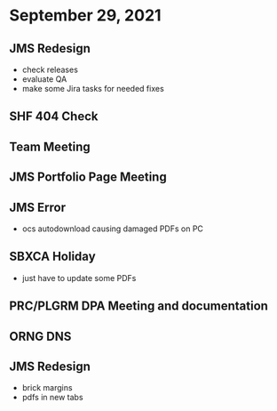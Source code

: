 # September 29, 2021

## JMS Redesign
- check releases
- evaluate QA
- make some Jira tasks for needed fixes

## SHF 404 Check

## Team Meeting

## JMS Portfolio Page Meeting

## JMS Error
- ocs autodownload causing damaged PDFs on PC

## SBXCA Holiday
- just have to update some PDFs

## PRC/PLGRM DPA Meeting and documentation

## ORNG DNS

## JMS Redesign
- brick margins
- pdfs in new tabs
